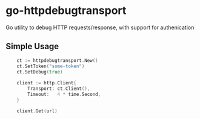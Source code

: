 # go-httpdebugtransport

Go utility to debug HTTP requests/response, with support for authenication

## Simple Usage

```go
    ct := httpdebugtransport.New()  
    ct.SetToken("some-token")
    ct.SetDebug(true)
  
  	client := http.Client{
		Transport: ct.Client(),
		Timeout:   4 * time.Second,
	}

    client.Get(url)
```


